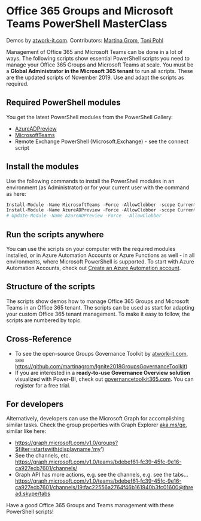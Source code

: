 # Office 365 Groups and Microsoft Teams PowerShell MasterClass

Demos by [atwork-it.com](https://www.atwork-it.com/).
Contributors: [Martina Grom](https://twitter.com/magrom), [Toni Pohl](https://twitter.com/atwork)

Management of Office 365 and Microsoft Teams can be done in a lot of ways. The following scripts show essential PowerShell scripts you need to manage your Office 365 Groups and Microsoft Teams at scale. You must be a **Global Administrator in the Microsoft 365 tenant** to run all scripts. These are the updated scripts of November 2019. Use and adapt the scripts as required.

## Required PowerShell modules

You get the latest PowerShell modules from the PowerShell Gallery:

- [AzureADPreview](https://www.powershellgallery.com/packages/AzureADPreview/)
- [MicrosoftTeams](https://www.powershellgallery.com/packages/MicrosoftTeams/)
- Remote Exchange PowerShell (Microsoft.Exchange) - see the connect script

## Install the modules

Use the following commands to install the PowerShell modules in an environment (as Administrator) or for your current user with the command as here:

~~~~powershell
Install-Module -Name MicrosoftTeams -Force -AllowClobber -scope CurrentUser
Install-Module -Name AzureADPreview -Force -AllowClobber -scope CurrentUser
# Update-Module -Name AzureADPreview -Force  -AllowClobber
~~~~

## Run the scripts anywhere

You can use the scripts on your computer with the required modules installed, or in Azure Automation Accounts or Azure Functions as well - in all environments, where Microsoft PowerShell is supported. To start with Azure Automation Accounts, check out [Create an Azure Automation account](https://docs.microsoft.com/en-us/azure/automation/automation-quickstart-create-account).

## Structure of the scripts

The scripts show demos how to manage  Office 365 Groups and Microsoft Teams in an Office 365 tenant. The scripts can be used as start for adapting your custom Office 365 tenant management. To make it easy to follow, the scripts are numbered by topic.

## Cross-Reference

- To see the open-source Groups Governance Toolkit by [atwork-it.com](https://www.atwork-it.com/), see https://github.com/martinagrom/Ignite2018GroupsGovernanceToolkit) 
- If you are interested in a **ready-to-use Governance Overview solution** visualized with Power-BI, check out [governancetoolkit365.com](https://governancetoolkit365.com/). You can register for a free trial.

## For developers

Alternatively, developers can use the Microsoft Graph for accomplishing similar tasks. Check the group properties with Graph Explorer [aka.ms/ge](https://aka.ms/ge), similar like here:

- https://graph.microsoft.com/v1.0/groups?$filter=startswith(displayname,'my')
- See the channels, etc. https://graph.microsoft.com/v1.0/teams/bdebef61-fc39-45fc-9e16-ca927ecb7601/channels/
- Graph API has more actions, e.g. see the channels, e.g. see the tabs... https://graph.microsoft.com/v1.0/teams/bdebef61-fc39-45fc-9e16-ca927ecb7601/channels/19:fac22556a2764f46b161940b3fc01600@thread.skype/tabs

Have a good Office 365 Groups and Teams management with these PowerShell scripts!
